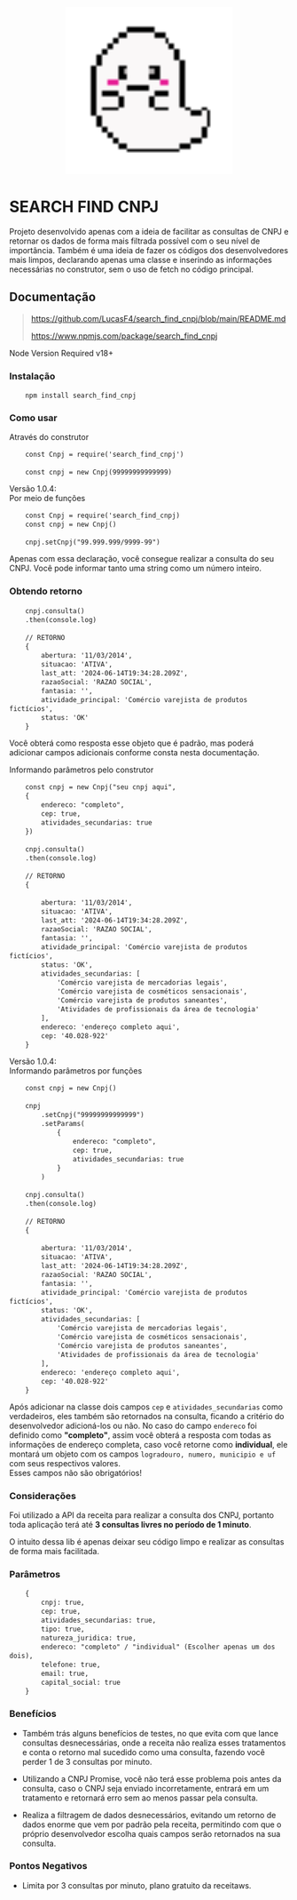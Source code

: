<div align="center">
    <img src="./icon.gif" width="300px" />
</div>

# SEARCH FIND CNPJ

Projeto desenvolvido apenas com a ideia de facilitar as consultas de CNPJ e retornar os dados de forma mais filtrada possível com o seu nível de importância. Também é uma ideia de fazer os códigos dos desenvolvedores mais limpos, declarando apenas uma classe e inserindo as informações necessárias no construtor, sem o uso de fetch no código principal.

## Documentação
> https://github.com/LucasF4/search_find_cnpj/blob/main/README.md
>
> https://www.npmjs.com/package/search_find_cnpj

Node Version Required v18+

### Instalação

```
    npm install search_find_cnpj
```

### Como usar

Através do construtor
```
    const Cnpj = require('search_find_cnpj')

    const cnpj = new Cnpj(99999999999999)
```
Versão 1.0.4:<br>
Por meio de funções
```
    const Cnpj = require('search_find_cnpj)
    const cnpj = new Cnpj()

    cnpj.setCnpj("99.999.999/9999-99")
```

Apenas com essa declaração, você consegue realizar a consulta do seu CNPJ.
Você pode informar tanto uma string como um número inteiro.

### Obtendo retorno

```
    cnpj.consulta()
    .then(console.log)

    // RETORNO
    {
        abertura: '11/03/2014',
        situacao: 'ATIVA',
        last_att: '2024-06-14T19:34:28.209Z',
        razaoSocial: 'RAZAO SOCIAL',
        fantasia: '',
        atividade_principal: 'Comércio varejista de produtos fictícios',
        status: 'OK'
    }
```

Você obterá como resposta esse objeto que é padrão, mas poderá adicionar campos adicionais conforme consta nesta documentação.

Informando parâmetros pelo construtor
```
    const cnpj = new Cnpj("seu cnpj aqui",
    {
        endereco: "completo",
        cep: true,
        atividades_secundarias: true
    })

    cnpj.consulta()
    .then(console.log)

    // RETORNO
    {
        
        abertura: '11/03/2014',
        situacao: 'ATIVA',
        last_att: '2024-06-14T19:34:28.209Z',
        razaoSocial: 'RAZAO SOCIAL',
        fantasia: '',
        atividade_principal: 'Comércio varejista de produtos fictícios',
        status: 'OK',
        atividades_secundarias: [
            'Comércio varejista de mercadorias legais',
            'Comércio varejista de cosméticos sensacionais',
            'Comércio varejista de produtos saneantes',
            'Atividades de profissionais da área de tecnologia'
        ],
        endereco: 'endereço completo aqui',
        cep: '40.028-922'
    }
```

Versão 1.0.4:<br>
Informando parâmetros por funções
```
    const cnpj = new Cnpj()

    cnpj
        .setCnpj("99999999999999")
        .setParams(
            {
                endereco: "completo",
                cep: true,
                atividades_secundarias: true
            }
        )

    cnpj.consulta()
    .then(console.log)

    // RETORNO
    {
        
        abertura: '11/03/2014',
        situacao: 'ATIVA',
        last_att: '2024-06-14T19:34:28.209Z',
        razaoSocial: 'RAZAO SOCIAL',
        fantasia: '',
        atividade_principal: 'Comércio varejista de produtos fictícios',
        status: 'OK',
        atividades_secundarias: [
            'Comércio varejista de mercadorias legais',
            'Comércio varejista de cosméticos sensacionais',
            'Comércio varejista de produtos saneantes',
            'Atividades de profissionais da área de tecnologia'
        ],
        endereco: 'endereço completo aqui',
        cep: '40.028-922'
    }
```

Após adicionar na classe dois campos `cep` e `atividades_secundarias` como verdadeiros, eles também são retornados na consulta, ficando a critério do desenvolvedor adicioná-los ou não. No caso do campo `endereco` foi definido como **"completo"**, assim você obterá a resposta com todas as informações de endereço completa, caso você retorne como **individual**, ele montará um objeto com os campos `logradouro, numero, municipio e uf` com seus respectivos valores.<br> 
Esses campos não são obrigatórios!

### Considerações

Foi utilizado a API da receita para realizar a consulta dos CNPJ, portanto toda aplicação terá até **3 consultas livres no período de 1 minuto**.

O intuito dessa lib é apenas deixar seu código limpo e realizar as consultas de forma mais facilitada.

### Parâmetros
```
    {
        cnpj: true,
        cep: true,
        atividades_secundarias: true,
        tipo: true,
        natureza_juridica: true,
        endereco: "completo" / "individual" (Escolher apenas um dos dois),
        telefone: true,
        email: true,
        capital_social: true
    }
```

### Benefícios
- Também trás alguns benefícios de testes, no que evita com que lance consultas desnecessárias, onde a receita não realiza esses tratamentos e conta o retorno mal sucedido como uma consulta, fazendo você perder 1 de 3 consultas por minuto.

- Utilizando a CNPJ Promise, você não terá esse problema pois antes da consulta, caso o CNPJ seja enviado incorretamente, entrará em um tratamento e retornará erro sem ao menos passar pela consulta.

- Realiza a filtragem de dados desnecessários, evitando um retorno de dados enorme que vem por padrão pela receita, permitindo com que o próprio desenvolvedor escolha quais campos serão retornados na sua consulta.

### Pontos Negativos

- Limita por 3 consultas por minuto, plano gratuito da receitaws.
